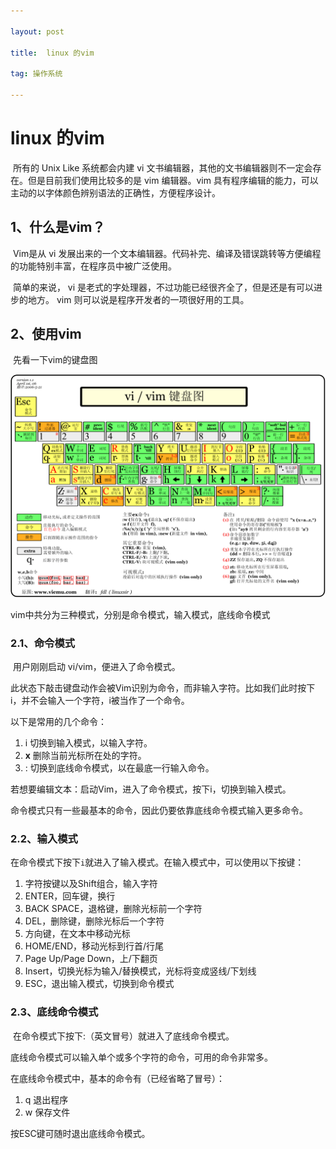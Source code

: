 ```yaml
---

layout: post

title:  linux 的vim

tag: 操作系统

---
```

# linux 的vim

​		所有的 Unix Like 系统都会内建 vi 文书编辑器，其他的文书编辑器则不一定会存在。但是目前我们使用比较多的是 vim 编辑器。vim 具有程序编辑的能力，可以主动的以字体颜色辨别语法的正确性，方便程序设计。

## 1、什么是vim？

​	Vim是从 vi 发展出来的一个文本编辑器。代码补完、编译及错误跳转等方便编程的功能特别丰富，在程序员中被广泛使用。

​	简单的来说， vi 是老式的字处理器，不过功能已经很齐全了，但是还是有可以进步的地方。 vim 则可以说是程序开发者的一项很好用的工具。

## 2、使用vim

​	先看一下vim的键盘图

![](https://github.com/superhxf/superhxf.github.io/blob/master/_posts/images/vi-vim-cheat-sheet-sch.gif)

vim中共分为三种模式，分别是命令模式，输入模式，底线命令模式

### 2.1、命令模式

​	用户刚刚启动 vi/vim，便进入了命令模式。

此状态下敲击键盘动作会被Vim识别为命令，而非输入字符。比如我们此时按下i，并不会输入一个字符，i被当作了一个命令。

以下是常用的几个命令：

1. i 切换到输入模式，以输入字符。
2. **x** 删除当前光标所在处的字符。
3. : 切换到底线命令模式，以在最底一行输入命令。

若想要编辑文本：启动Vim，进入了命令模式，按下i，切换到输入模式。

命令模式只有一些最基本的命令，因此仍要依靠底线命令模式输入更多命令。

### 2.2、输入模式

​	在命令模式下按下`i`就进入了输入模式。在输入模式中，可以使用以下按键：

1. 字符按键以及Shift组合，输入字符
2. ENTER，回车键，换行
3. BACK SPACE，退格键，删除光标前一个字符
4. DEL，删除键，删除光标后一个字符
5. 方向键，在文本中移动光标
6. HOME/END，移动光标到行首/行尾
7. Page Up/Page Down，上/下翻页
8. Insert，切换光标为输入/替换模式，光标将变成竖线/下划线
9. ESC，退出输入模式，切换到命令模式

### 2.3、底线命令模式

​	在命令模式下按下:（英文冒号）就进入了底线命令模式。

底线命令模式可以输入单个或多个字符的命令，可用的命令非常多。

在底线命令模式中，基本的命令有（已经省略了冒号）：

1. q 退出程序 
2. w 保存文件

按ESC键可随时退出底线命令模式。

